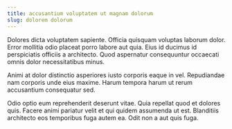 ```yaml
---
title: accusantium voluptatem ut magnam dolorum
slug: dolorem dolorum
---
```


Dolores dicta voluptatem sapiente. Officia quisquam voluptas laborum dolor. Error mollitia odio placeat porro labore aut quia. Eius id ducimus id perspiciatis officiis a architecto. Quod aspernatur consequuntur occaecati omnis dolor necessitatibus minus.

Animi at dolor distinctio asperiores iusto corporis eaque in vel. Repudiandae nam corporis unde eius maxime. Harum tempora harum ut rerum accusantium consequatur sed.

Odio optio eum reprehenderit deserunt vitae. Quia repellat quod et dolores quis. Facere animi pariatur velit et qui quidem assumenda ut est. Blanditiis architecto eos temporibus fuga autem ea. Odit non a aut quis fuga.

